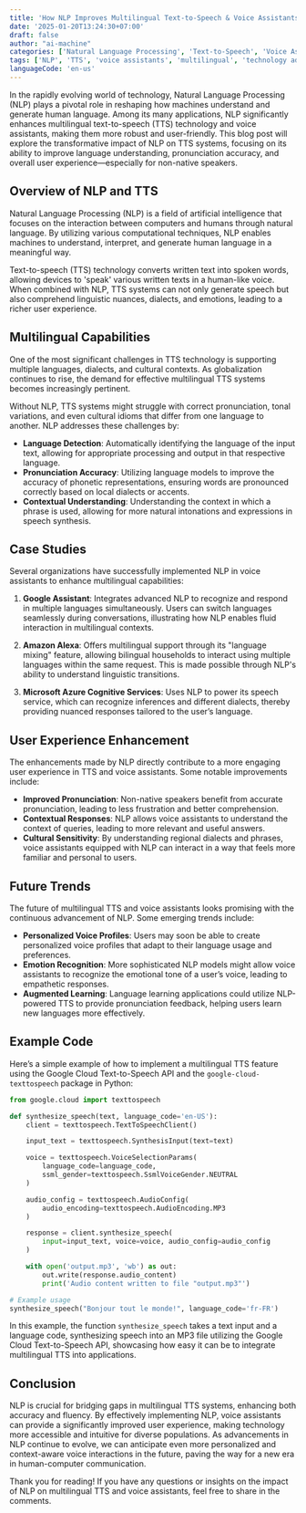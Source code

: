 ```yaml
---
title: 'How NLP Improves Multilingual Text-to-Speech & Voice Assistants'
date: '2025-01-20T13:24:30+07:00'
draft: false
author: "ai-machine"
categories: ['Natural Language Processing', 'Text-to-Speech', 'Voice Assistants', 'Multilingual Technology']
tags: ['NLP', 'TTS', 'voice assistants', 'multilingual', 'technology advancements']
languageCode: 'en-us'
---
```


In the rapidly evolving world of technology, Natural Language Processing (NLP) plays a pivotal role in reshaping how machines understand and generate human language. Among its many applications, NLP significantly enhances multilingual text-to-speech (TTS) technology and voice assistants, making them more robust and user-friendly. This blog post will explore the transformative impact of NLP on TTS systems, focusing on its ability to improve language understanding, pronunciation accuracy, and overall user experience—especially for non-native speakers.

## Overview of NLP and TTS

Natural Language Processing (NLP) is a field of artificial intelligence that focuses on the interaction between computers and humans through natural language. By utilizing various computational techniques, NLP enables machines to understand, interpret, and generate human language in a meaningful way. 

Text-to-speech (TTS) technology converts written text into spoken words, allowing devices to 'speak' various written texts in a human-like voice. When combined with NLP, TTS systems can not only generate speech but also comprehend linguistic nuances, dialects, and emotions, leading to a richer user experience.

## Multilingual Capabilities

One of the most significant challenges in TTS technology is supporting multiple languages, dialects, and cultural contexts. As globalization continues to rise, the demand for effective multilingual TTS systems becomes increasingly pertinent. 

Without NLP, TTS systems might struggle with correct pronunciation, tonal variations, and even cultural idioms that differ from one language to another. NLP addresses these challenges by:

- **Language Detection**: Automatically identifying the language of the input text, allowing for appropriate processing and output in that respective language.
- **Pronunciation Accuracy**: Utilizing language models to improve the accuracy of phonetic representations, ensuring words are pronounced correctly based on local dialects or accents.
- **Contextual Understanding**: Understanding the context in which a phrase is used, allowing for more natural intonations and expressions in speech synthesis.

## Case Studies

Several organizations have successfully implemented NLP in voice assistants to enhance multilingual capabilities:

1. **Google Assistant**: Integrates advanced NLP to recognize and respond in multiple languages simultaneously. Users can switch languages seamlessly during conversations, illustrating how NLP enables fluid interaction in multilingual contexts.

2. **Amazon Alexa**: Offers multilingual support through its "language mixing" feature, allowing bilingual households to interact using multiple languages within the same request. This is made possible through NLP's ability to understand linguistic transitions.

3. **Microsoft Azure Cognitive Services**: Uses NLP to power its speech service, which can recognize inferences and different dialects, thereby providing nuanced responses tailored to the user’s language.

## User Experience Enhancement

The enhancements made by NLP directly contribute to a more engaging user experience in TTS and voice assistants. Some notable improvements include:

- **Improved Pronunciation**: Non-native speakers benefit from accurate pronunciation, leading to less frustration and better comprehension.
- **Contextual Responses**: NLP allows voice assistants to understand the context of queries, leading to more relevant and useful answers.
- **Cultural Sensitivity**: By understanding regional dialects and phrases, voice assistants equipped with NLP can interact in a way that feels more familiar and personal to users.

## Future Trends

The future of multilingual TTS and voice assistants looks promising with the continuous advancement of NLP. Some emerging trends include:

- **Personalized Voice Profiles**: Users may soon be able to create personalized voice profiles that adapt to their language usage and preferences.
- **Emotion Recognition**: More sophisticated NLP models might allow voice assistants to recognize the emotional tone of a user’s voice, leading to empathetic responses.
- **Augmented Learning**: Language learning applications could utilize NLP-powered TTS to provide pronunciation feedback, helping users learn new languages more effectively.

## Example Code

Here’s a simple example of how to implement a multilingual TTS feature using the Google Cloud Text-to-Speech API and the `google-cloud-texttospeech` package in Python:

```python
from google.cloud import texttospeech

def synthesize_speech(text, language_code='en-US'):
    client = texttospeech.TextToSpeechClient()

    input_text = texttospeech.SynthesisInput(text=text)

    voice = texttospeech.VoiceSelectionParams(
        language_code=language_code,
        ssml_gender=texttospeech.SsmlVoiceGender.NEUTRAL
    )

    audio_config = texttospeech.AudioConfig(
        audio_encoding=texttospeech.AudioEncoding.MP3
    )

    response = client.synthesize_speech(
        input=input_text, voice=voice, audio_config=audio_config
    )

    with open('output.mp3', 'wb') as out:
        out.write(response.audio_content)
        print('Audio content written to file "output.mp3"')

# Example usage
synthesize_speech("Bonjour tout le monde!", language_code='fr-FR')
```

In this example, the function `synthesize_speech` takes a text input and a language code, synthesizing speech into an MP3 file utilizing the Google Cloud Text-to-Speech API, showcasing how easy it can be to integrate multilingual TTS into applications.

## Conclusion

NLP is crucial for bridging gaps in multilingual TTS systems, enhancing both accuracy and fluency. By effectively implementing NLP, voice assistants can provide a significantly improved user experience, making technology more accessible and intuitive for diverse populations. As advancements in NLP continue to evolve, we can anticipate even more personalized and context-aware voice interactions in the future, paving the way for a new era in human-computer communication. 

Thank you for reading! If you have any questions or insights on the impact of NLP on multilingual TTS and voice assistants, feel free to share in the comments.
